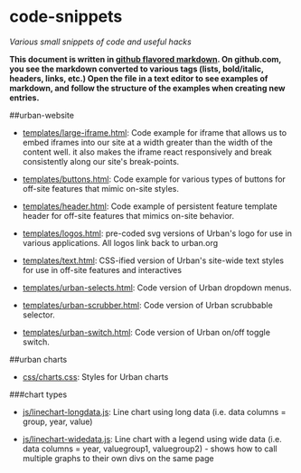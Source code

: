 # code-snippets
*Various small snippets of code and useful hacks*

**This document is written in [github flavored markdown](https://help.github.com/articles/github-flavored-markdown/). On github.com, you see the markdown converted to various tags (lists, bold/italic, headers, links, etc.) Open the file in a text editor to see examples of markdown, and follow the structure of the examples when creating new entries.**

##urban-website
- [templates/large-iframe.html](templates/large-iframe.html): Code example for iframe that allows us to embed iframes into our site at a width greater than the width of the content well. it also makes the iframe react responsively and break consistently along our site's break-points.

- [templates/buttons.html](templates/buttons.html): Code example for various types of buttons for off-site features that mimic on-site styles.

- [templates/header.html](templates/header.html): Code example of persistent feature template header for off-site features that mimics on-site behavior.

- [templates/logos.html](templates/logos.html): pre-coded svg versions of Urban's logo for use in various applications. All logos link back to urban.org

- [templates/text.html](templates/text.html): CSS-ified version of Urban's site-wide text styles for use in off-site features and interactives

- [templates/urban-selects.html](templates/urban-selects.html): Code version of Urban dropdown menus.

- [templates/urban-scrubber.html](templates/urban-scrubber.html): Code version of Urban scrubbable selector.

- [templates/urban-switch.html](templates/urban-selects.html): Code version of Urban on/off toggle switch.

##urban charts
- [css/charts.css](css/charts.css): Styles for Urban charts

###chart types
- [js/linechart-longdata.js](js/linechart-longdata.js): Line chart using long data (i.e. data columns = group, year, value)

- [js/linechart-widedata.js](js/linechart-widedata.js): Line chart with a legend using wide data (i.e. data columns = year, valuegroup1, valuegroup2) - shows how to call multiple graphs to their own divs on the same page
